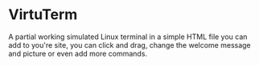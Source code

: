 # VirtuTerm
A partial working simulated Linux terminal in a simple HTML file you can add to you're site, you can click and drag, change the welcome message and picture or even add more commands.
